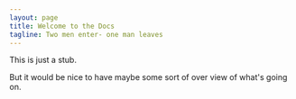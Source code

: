 ```yaml
---
layout: page
title: Welcome to the Docs
tagline: Two men enter- one man leaves
---
```


This is just a stub. 

But it would be nice to have maybe some sort of over view of what's going on.

